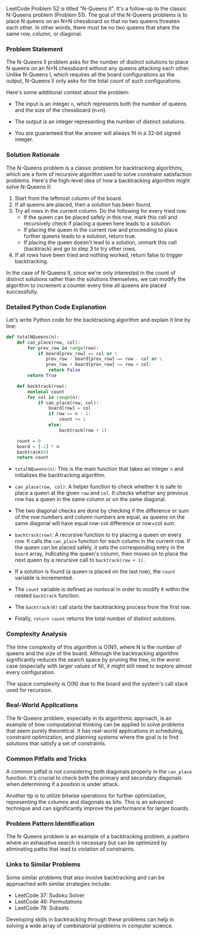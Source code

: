 LeetCode Problem 52 is titled "N-Queens II". It's a follow-up to the classic N-Queens problem (Problem 51). The goal of the N-Queens problems is to place N queens on an N×N chessboard so that no two queens threaten each other. In other words, there must be no two queens that share the same row, column, or diagonal.

### Problem Statement

The N-Queens II problem asks for the number of distinct solutions to place N queens on an N×N chessboard without any queens attacking each other. Unlike N-Queens I, which requires all the board configurations as the output, N-Queens II only asks for the total count of such configurations.

Here's some additional context about the problem:

- The input is an integer `n`, which represents both the number of queens and the size of the chessboard (n×n).

- The output is an integer representing the number of distinct solutions.

- You are guaranteed that the answer will always fit in a 32-bit signed integer.

### Solution Rationale

The N-Queens problem is a classic problem for backtracking algorithms, which are a form of recursive algorithm used to solve constraint satisfaction problems. Here's the high-level idea of how a backtracking algorithm might solve N-Queens II:

1. Start from the leftmost column of the board.
2. If all queens are placed, then a solution has been found.
3. Try all rows in the current column. Do the following for every tried row:
   - If the queen can be placed safely in this row, mark this cell and recursively check if placing a queen here leads to a solution.
   - If placing the queen in the current row and proceeding to place further queens leads to a solution, return true.
   - If placing the queen doesn't lead to a solution, unmark this cell (backtrack) and go to step 3 to try other rows.
4. If all rows have been tried and nothing worked, return false to trigger backtracking.

In the case of N-Queens II, since we're only interested in the count of distinct solutions rather than the solutions themselves, we can modify the algorithm to increment a counter every time all queens are placed successfully.

### Detailed Python Code Explanation

Let's write Python code for the backtracking algorithm and explain it line by line:

```python
def totalNQueens(n):
    def can_place(row, col):
        for prev_row in range(row):
            if board[prev_row] == col or \
               prev_row - board[prev_row] == row - col or \
               prev_row + board[prev_row] == row + col:
                return False
        return True

    def backtrack(row):
        nonlocal count
        for col in range(n):
            if can_place(row, col):
                board[row] = col
                if row == n - 1:
                    count += 1
                else:
                    backtrack(row + 1)

    count = 0
    board = [-1] * n
    backtrack(0)
    return count
```

- `totalNQueens(n)`: This is the main function that takes an integer `n` and initializes the backtracking algorithm.

- `can_place(row, col)`: A helper function to check whether it is safe to place a queen at the given `row` and `col`. It checks whether any previous row has a queen in the same column or on the same diagonal.

- The two diagonal checks are done by checking if the difference or sum of the row numbers and column numbers are equal, as queens on the same diagonal will have equal row-col difference or row+col sum.

- `backtrack(row)`: A recursive function to try placing a queen on every row. It calls the `can_place` function for each column in the current row. If the queen can be placed safely, it sets the corresponding entry in the `board` array, indicating the queen's column, then moves on to place the next queen by a recursive call to `backtrack(row + 1)`.

- If a solution is found (a queen is placed on the last row), the `count` variable is incremented.

- The `count` variable is defined as nonlocal in order to modify it within the nested `backtrack` function.

- The `backtrack(0)` call starts the backtracking process from the first row.

- Finally, `return count` returns the total number of distinct solutions.

### Complexity Analysis

The time complexity of this algorithm is O(N!), where N is the number of queens and the size of the board. Although the backtracking algorithm significantly reduces the search space by pruning the tree, in the worst case (especially with larger values of N), it might still need to explore almost every configuration.

The space complexity is O(N) due to the board and the system's call stack used for recursion.

### Real-World Applications

The N-Queens problem, especially in its algorithmic approach, is an example of how computational thinking can be applied to solve problems that seem purely theoretical. It has real-world applications in scheduling, constraint optimization, and planning systems where the goal is to find solutions that satisfy a set of constraints.

### Common Pitfalls and Tricks

A common pitfall is not considering both diagonals properly in the `can_place` function. It's crucial to check both the primary and secondary diagonals when determining if a position is under attack.

Another tip is to utilize bitwise operations for further optimization, representing the columns and diagonals as bits. This is an advanced technique and can significantly improve the performance for larger boards.

### Problem Pattern Identification

The N-Queens problem is an example of a backtracking problem, a pattern where an exhaustive search is necessary but can be optimized by eliminating paths that lead to violation of constraints.

### Links to Similar Problems

Some similar problems that also involve backtracking and can be approached with similar strategies include:

- LeetCode 37: Sudoku Solver
- LeetCode 46: Permutations
- LeetCode 78: Subsets

Developing skills in backtracking through these problems can help in solving a wide array of combinatorial problems in computer science.